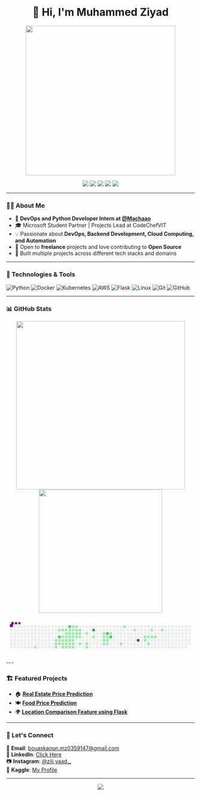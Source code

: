 <h1 align="center">👋 Hi, I'm Muhammed Ziyad</h1>

<p align="center">
  <img src="https://media.giphy.com/media/qgQUggAC3Pfv687qPC/giphy.gif" width="400" />
</p>

<p align="center">
  <a href="https://github.com/muhammed-ziyad-777"><img src="https://img.shields.io/badge/GitHub-181717.svg?style=flat&logo=github&logoColor=white" /></a>
  <a href="mailto:bouaskaoun.mz0359147@gmail.com"><img src="https://img.shields.io/badge/Gmail-EA4335.svg?style=flat&logo=gmail&logoColor=white" /></a>
  <a href="https://https://www.linkedin.com/in/mohammed-ziyad-854915372//in/muhammed-ziyad-470697357/"><img src="https://img.shields.io/badge/LinkedIn-0077B5.svg?style=flat&logo=linkedin&logoColor=white" /></a>
  <a href="https://www.kaggle.com/bouaskaounmohammed"><img src="https://img.shields.io/badge/Kaggle-20BEFF.svg?style=flat&logo=kaggle&logoColor=white" /></a>
  <a href="https://www.instagram.com/ziii.yaad._/"><img src="https://img.shields.io/badge/Instagram-E4405F.svg?style=flat&logo=instagram&logoColor=white" /></a>
</p>

---

### 🧑‍💻 About Me

- 💼 **DevOps and Python Developer Intern at [@Machaao](https://github.com/machaao)**
- 🎓 Microsoft Student Partner | Projects Lead at CodeChefVIT
- 💡 Passionate about **DevOps, Backend Development, Cloud Computing, and Automation**
- 🤝 Open to **freelance** projects and love contributing to **Open Source**
- 🚀 Built multiple projects across different tech stacks and domains

---

### 🔧 Technologies & Tools

![Python](https://img.shields.io/badge/-Python-333333?style=flat&logo=python)
![Docker](https://img.shields.io/badge/-Docker-333333?style=flat&logo=docker)
![Kubernetes](https://img.shields.io/badge/-Kubernetes-333333?style=flat&logo=kubernetes)
![AWS](https://img.shields.io/badge/-AWS-333333?style=flat&logo=amazonaws)
![Flask](https://img.shields.io/badge/-Flask-333333?style=flat&logo=flask)
![Linux](https://img.shields.io/badge/-Linux-333333?style=flat&logo=linux)
![Git](https://img.shields.io/badge/-Git-333333?style=flat&logo=git)
![GitHub](https://img.shields.io/badge/-GitHub-333333?style=flat&logo=github)

---

### 📊 GitHub Stats

<p align="center">
  <img src="https://github-readme-stats.vercel.app/api?username=muhammed-ziyad-777&show_icons=true&theme=radical" width="450"/>
  <img src="https://github-readme-stats.vercel.app/api/top-langs/?username=muhammed-ziyad-777&layout=compact&theme=radical" width="330"/>
</p>
<svg viewBox="-16 -32 880 192" width="880" height="192" xmlns="http://www.w3.org/2000/svg"><desc>Generated with https://github.com/Platane/snk</desc><style>:root{--cb:#1b1f230a;--cs:purple;--ce:#ebedf0;--c0:#ebedf0;--c1:#9be9a8;--c2:#40c463;--c3:#30a14e;--c4:#216e39}.c{shape-rendering:geometricPrecision;fill:var(--ce);stroke-width:1px;stroke:var(--cb);animation:none 23100ms linear infinite;width:12px;height:12px}@keyframes c0{6.05%{fill:var(--c1)}6.07%,100%{fill:var(--ce)}}.c.c0{fill:var(--c1);animation-name:c0}@keyframes c1{61.46%{fill:var(--c1)}61.48%,100%{fill:var(--ce)}}.c.c1{fill:var(--c1);animation-name:c1}@keyframes c2{9.08%{fill:var(--c1)}9.1%,100%{fill:var(--ce)}}.c.c2{fill:var(--c1);animation-name:c2}@keyframes c3{8.65%{fill:var(--c1)}8.67%,100%{fill:var(--ce)}}.c.c3{fill:var(--c1);animation-name:c3}@keyframes c4{17.31%{fill:var(--c1)}17.33%,100%{fill:var(--ce)}}.c.c4{fill:var(--c1);animation-name:c4}@keyframes c5{62.33%{fill:var(--c2)}62.35%,100%{fill:var(--ce)}}.c.c5{fill:var(--c2);animation-name:c5}@keyframes c6{61.03%{fill:var(--c1)}61.05%,100%{fill:var(--ce)}}.c.c6{fill:var(--c1);animation-name:c6}@keyframes c7{9.51%{fill:var(--c1)}9.53%,100%{fill:var(--ce)}}.c.c7{fill:var(--c1);animation-name:c7}@keyframes c8{16.87%{fill:var(--c1)}16.89%,100%{fill:var(--ce)}}.c.c8{fill:var(--c1);animation-name:c8}@keyframes c9{60.16%{fill:var(--c1)}60.18%,100%{fill:var(--ce)}}.c.c9{fill:var(--c1);animation-name:c9}@keyframes ca{58%{fill:var(--c1)}58.02%,100%{fill:var(--ce)}}.c.ca{fill:var(--c1);animation-name:ca}@keyframes cb{9.95%{fill:var(--c1)}9.97%,100%{fill:var(--ce)}}.c.cb{fill:var(--c1);animation-name:cb}@keyframes cc{57.13%{fill:var(--c1)}57.15%,100%{fill:var(--ce)}}.c.cc{fill:var(--c1);animation-name:cc}@keyframes cd{16.44%{fill:var(--c1)}16.46%,100%{fill:var(--ce)}}.c.cd{fill:var(--c1);animation-name:cd}@keyframes ce{18.6%{fill:var(--c1)}18.62%,100%{fill:var(--ce)}}.c.ce{fill:var(--c1);animation-name:ce}@keyframes cf{59.73%{fill:var(--c1)}59.75%,100%{fill:var(--ce)}}.c.cf{fill:var(--c1);animation-name:cf}@keyframes cg{58.43%{fill:var(--c1)}58.45%,100%{fill:var(--ce)}}.c.cg{fill:var(--c1);animation-name:cg}@keyframes ch{10.38%{fill:var(--c1)}10.4%,100%{fill:var(--ce)}}.c.ch{fill:var(--c1);animation-name:ch}@keyframes ci{56.7%{fill:var(--c1)}56.72%,100%{fill:var(--ce)}}.c.ci{fill:var(--c1);animation-name:ci}@keyframes cj{64.93%{fill:var(--c2)}64.95%,100%{fill:var(--ce)}}.c.cj{fill:var(--c2);animation-name:cj}@keyframes ck{16.01%{fill:var(--c1)}16.03%,100%{fill:var(--ce)}}.c.ck{fill:var(--c1);animation-name:ck}@keyframes cl{19.04%{fill:var(--c1)}19.06%,100%{fill:var(--ce)}}.c.cl{fill:var(--c1);animation-name:cl}@keyframes cm{59.3%{fill:var(--c1)}59.32%,100%{fill:var(--ce)}}.c.cm{fill:var(--c1);animation-name:cm}@keyframes cn{58.86%{fill:var(--c1)}58.88%,100%{fill:var(--ce)}}.c.cn{fill:var(--c1);animation-name:cn}@keyframes co{10.81%{fill:var(--c1)}10.83%,100%{fill:var(--ce)}}.c.co{fill:var(--c1);animation-name:co}@keyframes cp{56.27%{fill:var(--c1)}56.29%,100%{fill:var(--ce)}}.c.cp{fill:var(--c1);animation-name:cp}@keyframes cq{15.14%{fill:var(--c1)}15.16%,100%{fill:var(--ce)}}.c.cq{fill:var(--c1);animation-name:cq}@keyframes cr{15.57%{fill:var(--c1)}15.59%,100%{fill:var(--ce)}}.c.cr{fill:var(--c1);animation-name:cr}@keyframes cs{19.47%{fill:var(--c1)}19.49%,100%{fill:var(--ce)}}.c.cs{fill:var(--c1);animation-name:cs}@keyframes ct{12.11%{fill:var(--c1)}12.13%,100%{fill:var(--ce)}}.c.ct{fill:var(--c1);animation-name:ct}@keyframes cu{11.68%{fill:var(--c1)}11.7%,100%{fill:var(--ce)}}.c.cu{fill:var(--c1);animation-name:cu}@keyframes cv{11.25%{fill:var(--c1)}11.27%,100%{fill:var(--ce)}}.c.cv{fill:var(--c1);animation-name:cv}@keyframes cw{55.83%{fill:var(--c1)}55.85%,100%{fill:var(--ce)}}.c.cw{fill:var(--c1);animation-name:cw}@keyframes cx{14.71%{fill:var(--c1)}14.73%,100%{fill:var(--ce)}}.c.cx{fill:var(--c1);animation-name:cx}@keyframes cy{14.28%{fill:var(--c1)}14.3%,100%{fill:var(--ce)}}.c.cy{fill:var(--c1);animation-name:cy}@keyframes cz{19.9%{fill:var(--c1)}19.92%,100%{fill:var(--ce)}}.c.cz{fill:var(--c1);animation-name:cz}@keyframes c10{12.54%{fill:var(--c1)}12.56%,100%{fill:var(--ce)}}.c.c10{fill:var(--c1);animation-name:c10}@keyframes c11{13.84%{fill:var(--c1)}13.86%,100%{fill:var(--ce)}}.c.c11{fill:var(--c1);animation-name:c11}@keyframes c12{13.41%{fill:var(--c1)}13.43%,100%{fill:var(--ce)}}.c.c12{fill:var(--c1);animation-name:c12}@keyframes c13{12.98%{fill:var(--c1)}13%,100%{fill:var(--ce)}}.c.c13{fill:var(--c1);animation-name:c13}@keyframes c14{54.54%{fill:var(--c1)}54.56%,100%{fill:var(--ce)}}.c.c14{fill:var(--c1);animation-name:c14}@keyframes c15{21.2%{fill:var(--c1)}21.22%,100%{fill:var(--ce)}}.c.c15{fill:var(--c1);animation-name:c15}@keyframes c16{52.8%{fill:var(--c1)}52.82%,100%{fill:var(--ce)}}.c.c16{fill:var(--c1);animation-name:c16}@keyframes c17{53.24%{fill:var(--c1)}53.26%,100%{fill:var(--ce)}}.c.c17{fill:var(--c1);animation-name:c17}@keyframes c18{74.45%{fill:var(--c3)}74.47%,100%{fill:var(--ce)}}.c.c18{fill:var(--c3);animation-name:c18}@keyframes c19{22.5%{fill:var(--c1)}22.52%,100%{fill:var(--ce)}}.c.c19{fill:var(--c1);animation-name:c19}@keyframes c1a{49.34%{fill:var(--c1)}49.36%,100%{fill:var(--ce)}}.c.c1a{fill:var(--c1);animation-name:c1a}@keyframes c1b{23.8%{fill:var(--c1)}23.82%,100%{fill:var(--ce)}}.c.c1b{fill:var(--c1);animation-name:c1b}@keyframes c1c{25.1%{fill:var(--c1)}25.12%,100%{fill:var(--ce)}}.c.c1c{fill:var(--c1);animation-name:c1c}@keyframes c1d{25.53%{fill:var(--c1)}25.55%,100%{fill:var(--ce)}}.c.c1d{fill:var(--c1);animation-name:c1d}@keyframes c1e{70.55%{fill:var(--c2)}70.57%,100%{fill:var(--ce)}}.c.c1e{fill:var(--c2);animation-name:c1e}@keyframes c1f{24.23%{fill:var(--c1)}24.25%,100%{fill:var(--ce)}}.c.c1f{fill:var(--c1);animation-name:c1f}@keyframes c1g{24.67%{fill:var(--c1)}24.69%,100%{fill:var(--ce)}}.c.c1g{fill:var(--c1);animation-name:c1g}@keyframes c1h{25.96%{fill:var(--c1)}25.98%,100%{fill:var(--ce)}}.c.c1h{fill:var(--c1);animation-name:c1h}@keyframes c1i{47.61%{fill:var(--c1)}47.63%,100%{fill:var(--ce)}}.c.c1i{fill:var(--c1);animation-name:c1i}@keyframes c1j{71.42%{fill:var(--c2)}71.44%,100%{fill:var(--ce)}}.c.c1j{fill:var(--c2);animation-name:c1j}@keyframes c1k{27.7%{fill:var(--c1)}27.72%,100%{fill:var(--ce)}}.c.c1k{fill:var(--c1);animation-name:c1k}@keyframes c1l{30.29%{fill:var(--c1)}30.31%,100%{fill:var(--ce)}}.c.c1l{fill:var(--c1);animation-name:c1l}@keyframes c1m{32.02%{fill:var(--c1)}32.04%,100%{fill:var(--ce)}}.c.c1m{fill:var(--c1);animation-name:c1m}@keyframes c1n{81.38%{fill:var(--c4)}81.4%,100%{fill:var(--ce)}}.c.c1n{fill:var(--c4);animation-name:c1n}@keyframes c1o{40.25%{fill:var(--c1)}40.27%,100%{fill:var(--ce)}}.c.c1o{fill:var(--c1);animation-name:c1o}@keyframes c1p{40.68%{fill:var(--c1)}40.7%,100%{fill:var(--ce)}}.c.c1p{fill:var(--c1);animation-name:c1p}@keyframes c1q{39.82%{fill:var(--c1)}39.84%,100%{fill:var(--ce)}}.c.c1q{fill:var(--c1);animation-name:c1q}@keyframes c1r{41.55%{fill:var(--c1)}41.57%,100%{fill:var(--ce)}}.c.c1r{fill:var(--c1);animation-name:c1r}@keyframes c1s{34.19%{fill:var(--c1)}34.21%,100%{fill:var(--ce)}}.c.c1s{fill:var(--c1);animation-name:c1s}@keyframes c1t{35.05%{fill:var(--c1)}35.07%,100%{fill:var(--ce)}}.c.c1t{fill:var(--c1);animation-name:c1t}@keyframes c1u{35.49%{fill:var(--c1)}35.51%,100%{fill:var(--ce)}}.c.c1u{fill:var(--c1);animation-name:c1u}@keyframes c1v{37.22%{fill:var(--c1)}37.24%,100%{fill:var(--ce)}}.c.c1v{fill:var(--c1);animation-name:c1v}.u{transform-origin:0 0;transform:scale(0,1);animation:none linear 23100ms infinite}@keyframes u0{6.05%{transform:scale(0.000,1)}6.07%,8.65%{transform:scale(0.016,1)}8.67%,9.08%{transform:scale(0.032,1)}9.1%,9.51%{transform:scale(0.048,1)}9.53%,9.95%{transform:scale(0.065,1)}9.97%,10.38%{transform:scale(0.081,1)}10.4%,10.81%{transform:scale(0.097,1)}10.83%,11.25%{transform:scale(0.113,1)}11.27%,11.68%{transform:scale(0.129,1)}11.7%,12.11%{transform:scale(0.145,1)}12.13%,12.54%{transform:scale(0.161,1)}12.56%,12.98%{transform:scale(0.177,1)}13%,13.41%{transform:scale(0.194,1)}13.43%,13.84%{transform:scale(0.210,1)}13.86%,14.28%{transform:scale(0.226,1)}14.3%,14.71%{transform:scale(0.242,1)}14.73%,15.14%{transform:scale(0.258,1)}15.16%,15.57%{transform:scale(0.274,1)}15.59%,16.01%{transform:scale(0.290,1)}16.03%,16.44%{transform:scale(0.306,1)}16.46%,16.87%{transform:scale(0.323,1)}16.89%,17.31%{transform:scale(0.339,1)}17.33%,18.6%{transform:scale(0.355,1)}18.62%,19.04%{transform:scale(0.371,1)}19.06%,19.47%{transform:scale(0.387,1)}19.49%,19.9%{transform:scale(0.403,1)}19.92%,21.2%{transform:scale(0.419,1)}21.22%,22.5%{transform:scale(0.435,1)}22.52%,23.8%{transform:scale(0.452,1)}23.82%,24.23%{transform:scale(0.468,1)}24.25%,24.67%{transform:scale(0.484,1)}24.69%,25.1%{transform:scale(0.500,1)}25.12%,25.53%{transform:scale(0.516,1)}25.55%,25.96%{transform:scale(0.532,1)}25.98%,27.7%{transform:scale(0.548,1)}27.72%,30.29%{transform:scale(0.565,1)}30.31%,32.02%{transform:scale(0.581,1)}32.04%,34.19%{transform:scale(0.597,1)}34.21%,35.05%{transform:scale(0.613,1)}35.07%,35.49%{transform:scale(0.629,1)}35.51%,37.22%{transform:scale(0.645,1)}37.24%,39.82%{transform:scale(0.661,1)}39.84%,40.25%{transform:scale(0.677,1)}40.27%,40.68%{transform:scale(0.694,1)}40.7%,41.55%{transform:scale(0.710,1)}41.57%,47.61%{transform:scale(0.726,1)}47.63%,49.34%{transform:scale(0.742,1)}49.36%,52.8%{transform:scale(0.758,1)}52.82%,53.24%{transform:scale(0.774,1)}53.26%,54.54%{transform:scale(0.790,1)}54.56%,55.83%{transform:scale(0.806,1)}55.85%,56.27%{transform:scale(0.823,1)}56.29%,56.7%{transform:scale(0.839,1)}56.72%,57.13%{transform:scale(0.855,1)}57.15%,58%{transform:scale(0.871,1)}58.02%,58.43%{transform:scale(0.887,1)}58.45%,58.86%{transform:scale(0.903,1)}58.88%,59.3%{transform:scale(0.919,1)}59.32%,59.73%{transform:scale(0.935,1)}59.75%,60.16%{transform:scale(0.952,1)}60.18%,61.03%{transform:scale(0.968,1)}61.05%,61.46%{transform:scale(0.984,1)}61.48%,100%{transform:scale(1.000,1)}}.u.u0{fill:var(--c1);animation-name:u0;transform-origin:0.0px 0}@keyframes u1{62.33%{transform:scale(0.000,1)}62.35%,64.93%{transform:scale(0.250,1)}64.95%,70.55%{transform:scale(0.500,1)}70.57%,71.42%{transform:scale(0.750,1)}71.44%,100%{transform:scale(1.000,1)}}.u.u1{fill:var(--c2);animation-name:u1;transform-origin:773.2px 0}@keyframes u2{74.45%{transform:scale(0.000,1)}74.47%,100%{transform:scale(1.000,1)}}.u.u2{fill:var(--c3);animation-name:u2;transform-origin:823.1px 0}@keyframes u3{81.38%{transform:scale(0.000,1)}81.4%,100%{transform:scale(1.000,1)}}.u.u3{fill:var(--c4);animation-name:u3;transform-origin:835.5px 0}.s{shape-rendering:geometricPrecision;fill:var(--cs);animation:none linear 23100ms infinite}@keyframes s0{0%,99.57%{transform:translate(0px,-16px)}0.43%{transform:translate(0px,0px)}3.46%{transform:translate(112px,0px)}6.06%{transform:translate(112px,96px)}8.66%{transform:translate(208px,96px)}9.09%{transform:translate(208px,80px)}11.26%,55.41%{transform:translate(288px,80px)}12.12%{transform:translate(288px,48px)}12.99%{transform:translate(320px,48px)}13.85%{transform:translate(320px,16px)}14.29%{transform:translate(304px,16px)}14.72%{transform:translate(304px,0px)}15.15%{transform:translate(288px,0px)}15.58%{transform:translate(288px,16px)}17.32%{transform:translate(224px,16px)}17.75%{transform:translate(224px,32px)}22.08%,74.89%{transform:translate(384px,32px)}22.51%{transform:translate(384px,48px)}24.24%,71.86%{transform:translate(448px,48px)}24.68%{transform:translate(448px,64px)}25.11%{transform:translate(432px,64px)}25.54%{transform:translate(432px,80px)}28.14%{transform:translate(528px,80px)}30.3%{transform:translate(528px,0px)}31.6%{transform:translate(576px,0px)}32.03%{transform:translate(576px,16px)}34.2%{transform:translate(656px,16px)}35.06%{transform:translate(656px,48px)}36.36%{transform:translate(704px,48px)}37.23%{transform:translate(704px,16px)}38.96%{transform:translate(640px,16px)}39.83%{transform:translate(640px,48px)}40.26%{transform:translate(624px,48px)}40.69%{transform:translate(624px,64px)}41.13%{transform:translate(640px,64px)}41.56%{transform:translate(640px,80px)}41.99%{transform:translate(624px,80px)}43.29%{transform:translate(624px,32px)}47.62%,71%{transform:translate(464px,32px)}48.05%{transform:translate(464px,16px)}48.92%{transform:translate(432px,16px)}49.35%{transform:translate(432px,32px)}51.52%{transform:translate(352px,32px)}53.25%{transform:translate(352px,96px)}53.68%{transform:translate(336px,96px)}54.11%{transform:translate(336px,80px)}55.84%{transform:translate(288px,96px)}57.14%{transform:translate(240px,96px)}58.01%,60.61%{transform:translate(240px,64px)}58.87%{transform:translate(272px,64px)}59.31%,63.64%{transform:translate(272px,48px)}60.17%{transform:translate(240px,48px)}61.47%,91.77%{transform:translate(208px,64px)}61.9%,92.21%{transform:translate(208px,48px)}64.94%{transform:translate(272px,0px)}69.7%{transform:translate(448px,0px)}70.56%{transform:translate(448px,32px)}71.43%{transform:translate(464px,48px)}72.73%{transform:translate(448px,16px)}74.46%{transform:translate(384px,16px)}80.52%{transform:translate(592px,32px)}81.39%{transform:translate(592px,64px)}93.07%{transform:translate(176px,48px)}93.94%{transform:translate(176px,16px)}96.1%{transform:translate(96px,16px)}96.54%{transform:translate(96px,0px)}97.84%{transform:translate(48px,0px)}98.27%{transform:translate(48px,-16px)}}.s.s0{transform:translate(0px,-16px);animation-name:s0}@keyframes s1{0%,99.57%{transform:translate(16px,-16px)}0.43%{transform:translate(0px,-16px)}0.87%{transform:translate(0px,0px)}3.9%{transform:translate(112px,0px)}6.49%{transform:translate(112px,96px)}9.09%{transform:translate(208px,96px)}9.52%{transform:translate(208px,80px)}11.69%,55.84%{transform:translate(288px,80px)}12.55%{transform:translate(288px,48px)}13.42%{transform:translate(320px,48px)}14.29%{transform:translate(320px,16px)}14.72%{transform:translate(304px,16px)}15.15%{transform:translate(304px,0px)}15.58%{transform:translate(288px,0px)}16.02%{transform:translate(288px,16px)}17.75%{transform:translate(224px,16px)}18.18%{transform:translate(224px,32px)}22.51%,75.32%{transform:translate(384px,32px)}22.94%{transform:translate(384px,48px)}24.68%,72.29%{transform:translate(448px,48px)}25.11%{transform:translate(448px,64px)}25.54%{transform:translate(432px,64px)}25.97%{transform:translate(432px,80px)}28.57%{transform:translate(528px,80px)}30.74%{transform:translate(528px,0px)}32.03%{transform:translate(576px,0px)}32.47%{transform:translate(576px,16px)}34.63%{transform:translate(656px,16px)}35.5%{transform:translate(656px,48px)}36.8%{transform:translate(704px,48px)}37.66%{transform:translate(704px,16px)}39.39%{transform:translate(640px,16px)}40.26%{transform:translate(640px,48px)}40.69%{transform:translate(624px,48px)}41.13%{transform:translate(624px,64px)}41.56%{transform:translate(640px,64px)}41.99%{transform:translate(640px,80px)}42.42%{transform:translate(624px,80px)}43.72%{transform:translate(624px,32px)}48.05%,71.43%{transform:translate(464px,32px)}48.48%{transform:translate(464px,16px)}49.35%{transform:translate(432px,16px)}49.78%{transform:translate(432px,32px)}51.95%{transform:translate(352px,32px)}53.68%{transform:translate(352px,96px)}54.11%{transform:translate(336px,96px)}54.55%{transform:translate(336px,80px)}56.28%{transform:translate(288px,96px)}57.58%{transform:translate(240px,96px)}58.44%,61.04%{transform:translate(240px,64px)}59.31%{transform:translate(272px,64px)}59.74%,64.07%{transform:translate(272px,48px)}60.61%{transform:translate(240px,48px)}61.9%,92.21%{transform:translate(208px,64px)}62.34%,92.64%{transform:translate(208px,48px)}65.37%{transform:translate(272px,0px)}70.13%{transform:translate(448px,0px)}71%{transform:translate(448px,32px)}71.86%{transform:translate(464px,48px)}73.16%{transform:translate(448px,16px)}74.89%{transform:translate(384px,16px)}80.95%{transform:translate(592px,32px)}81.82%{transform:translate(592px,64px)}93.51%{transform:translate(176px,48px)}94.37%{transform:translate(176px,16px)}96.54%{transform:translate(96px,16px)}96.97%{transform:translate(96px,0px)}98.27%{transform:translate(48px,0px)}98.7%{transform:translate(48px,-16px)}}.s.s1{transform:translate(16px,-16px);animation-name:s1}@keyframes s2{0%,99.57%{transform:translate(32px,-16px)}0.87%{transform:translate(0px,-16px)}1.3%{transform:translate(0px,0px)}4.33%{transform:translate(112px,0px)}6.93%{transform:translate(112px,96px)}9.52%{transform:translate(208px,96px)}9.96%{transform:translate(208px,80px)}12.12%,56.28%{transform:translate(288px,80px)}12.99%{transform:translate(288px,48px)}13.85%{transform:translate(320px,48px)}14.72%{transform:translate(320px,16px)}15.15%{transform:translate(304px,16px)}15.58%{transform:translate(304px,0px)}16.02%{transform:translate(288px,0px)}16.45%{transform:translate(288px,16px)}18.18%{transform:translate(224px,16px)}18.61%{transform:translate(224px,32px)}22.94%,75.76%{transform:translate(384px,32px)}23.38%{transform:translate(384px,48px)}25.11%,72.73%{transform:translate(448px,48px)}25.54%{transform:translate(448px,64px)}25.97%{transform:translate(432px,64px)}26.41%{transform:translate(432px,80px)}29%{transform:translate(528px,80px)}31.17%{transform:translate(528px,0px)}32.47%{transform:translate(576px,0px)}32.9%{transform:translate(576px,16px)}35.06%{transform:translate(656px,16px)}35.93%{transform:translate(656px,48px)}37.23%{transform:translate(704px,48px)}38.1%{transform:translate(704px,16px)}39.83%{transform:translate(640px,16px)}40.69%{transform:translate(640px,48px)}41.13%{transform:translate(624px,48px)}41.56%{transform:translate(624px,64px)}41.99%{transform:translate(640px,64px)}42.42%{transform:translate(640px,80px)}42.86%{transform:translate(624px,80px)}44.16%{transform:translate(624px,32px)}48.48%,71.86%{transform:translate(464px,32px)}48.92%{transform:translate(464px,16px)}49.78%{transform:translate(432px,16px)}50.22%{transform:translate(432px,32px)}52.38%{transform:translate(352px,32px)}54.11%{transform:translate(352px,96px)}54.55%{transform:translate(336px,96px)}54.98%{transform:translate(336px,80px)}56.71%{transform:translate(288px,96px)}58.01%{transform:translate(240px,96px)}58.87%,61.47%{transform:translate(240px,64px)}59.74%{transform:translate(272px,64px)}60.17%,64.5%{transform:translate(272px,48px)}61.04%{transform:translate(240px,48px)}62.34%,92.64%{transform:translate(208px,64px)}62.77%,93.07%{transform:translate(208px,48px)}65.8%{transform:translate(272px,0px)}70.56%{transform:translate(448px,0px)}71.43%{transform:translate(448px,32px)}72.29%{transform:translate(464px,48px)}73.59%{transform:translate(448px,16px)}75.32%{transform:translate(384px,16px)}81.39%{transform:translate(592px,32px)}82.25%{transform:translate(592px,64px)}93.94%{transform:translate(176px,48px)}94.81%{transform:translate(176px,16px)}96.97%{transform:translate(96px,16px)}97.4%{transform:translate(96px,0px)}98.7%{transform:translate(48px,0px)}99.13%{transform:translate(48px,-16px)}}.s.s2{transform:translate(32px,-16px);animation-name:s2}@keyframes s3{0%,99.57%{transform:translate(48px,-16px)}1.3%{transform:translate(0px,-16px)}1.73%{transform:translate(0px,0px)}4.76%{transform:translate(112px,0px)}7.36%{transform:translate(112px,96px)}9.96%{transform:translate(208px,96px)}10.39%{transform:translate(208px,80px)}12.55%,56.71%{transform:translate(288px,80px)}13.42%{transform:translate(288px,48px)}14.29%{transform:translate(320px,48px)}15.15%{transform:translate(320px,16px)}15.58%{transform:translate(304px,16px)}16.02%{transform:translate(304px,0px)}16.45%{transform:translate(288px,0px)}16.88%{transform:translate(288px,16px)}18.61%{transform:translate(224px,16px)}19.05%{transform:translate(224px,32px)}23.38%,76.19%{transform:translate(384px,32px)}23.81%{transform:translate(384px,48px)}25.54%,73.16%{transform:translate(448px,48px)}25.97%{transform:translate(448px,64px)}26.41%{transform:translate(432px,64px)}26.84%{transform:translate(432px,80px)}29.44%{transform:translate(528px,80px)}31.6%{transform:translate(528px,0px)}32.9%{transform:translate(576px,0px)}33.33%{transform:translate(576px,16px)}35.5%{transform:translate(656px,16px)}36.36%{transform:translate(656px,48px)}37.66%{transform:translate(704px,48px)}38.53%{transform:translate(704px,16px)}40.26%{transform:translate(640px,16px)}41.13%{transform:translate(640px,48px)}41.56%{transform:translate(624px,48px)}41.99%{transform:translate(624px,64px)}42.42%{transform:translate(640px,64px)}42.86%{transform:translate(640px,80px)}43.29%{transform:translate(624px,80px)}44.59%{transform:translate(624px,32px)}48.92%,72.29%{transform:translate(464px,32px)}49.35%{transform:translate(464px,16px)}50.22%{transform:translate(432px,16px)}50.65%{transform:translate(432px,32px)}52.81%{transform:translate(352px,32px)}54.55%{transform:translate(352px,96px)}54.98%{transform:translate(336px,96px)}55.41%{transform:translate(336px,80px)}57.14%{transform:translate(288px,96px)}58.44%{transform:translate(240px,96px)}59.31%,61.9%{transform:translate(240px,64px)}60.17%{transform:translate(272px,64px)}60.61%,64.94%{transform:translate(272px,48px)}61.47%{transform:translate(240px,48px)}62.77%,93.07%{transform:translate(208px,64px)}63.2%,93.51%{transform:translate(208px,48px)}66.23%{transform:translate(272px,0px)}71%{transform:translate(448px,0px)}71.86%{transform:translate(448px,32px)}72.73%{transform:translate(464px,48px)}74.03%{transform:translate(448px,16px)}75.76%{transform:translate(384px,16px)}81.82%{transform:translate(592px,32px)}82.68%{transform:translate(592px,64px)}94.37%{transform:translate(176px,48px)}95.24%{transform:translate(176px,16px)}97.4%{transform:translate(96px,16px)}97.84%{transform:translate(96px,0px)}99.13%{transform:translate(48px,0px)}}.s.s3{transform:translate(48px,-16px);animation-name:s3}</style><rect class="c" x="2" y="2" rx="2" ry="2"/><rect class="c" x="2" y="18" rx="2" ry="2"/><rect class="c" x="2" y="34" rx="2" ry="2"/><rect class="c" x="2" y="50" rx="2" ry="2"/><rect class="c" x="2" y="66" rx="2" ry="2"/><rect class="c" x="2" y="82" rx="2" ry="2"/><rect class="c" x="2" y="98" rx="2" ry="2"/><rect class="c" x="18" y="2" rx="2" ry="2"/><rect class="c" x="18" y="18" rx="2" ry="2"/><rect class="c" x="18" y="34" rx="2" ry="2"/><rect class="c" x="18" y="50" rx="2" ry="2"/><rect class="c" x="18" y="66" rx="2" ry="2"/><rect class="c" x="18" y="82" rx="2" ry="2"/><rect class="c" x="18" y="98" rx="2" ry="2"/><rect class="c" x="34" y="2" rx="2" ry="2"/><rect class="c" x="34" y="18" rx="2" ry="2"/><rect class="c" x="34" y="34" rx="2" ry="2"/><rect class="c" x="34" y="50" rx="2" ry="2"/><rect class="c" x="34" y="66" rx="2" ry="2"/><rect class="c" x="34" y="82" rx="2" ry="2"/><rect class="c" x="34" y="98" rx="2" ry="2"/><rect class="c" x="50" y="2" rx="2" ry="2"/><rect class="c" x="50" y="18" rx="2" ry="2"/><rect class="c" x="50" y="34" rx="2" ry="2"/><rect class="c" x="50" y="50" rx="2" ry="2"/><rect class="c" x="50" y="66" rx="2" ry="2"/><rect class="c" x="50" y="82" rx="2" ry="2"/><rect class="c" x="50" y="98" rx="2" ry="2"/><rect class="c" x="66" y="2" rx="2" ry="2"/><rect class="c" x="66" y="18" rx="2" ry="2"/><rect class="c" x="66" y="34" rx="2" ry="2"/><rect class="c" x="66" y="50" rx="2" ry="2"/><rect class="c" x="66" y="66" rx="2" ry="2"/><rect class="c" x="66" y="82" rx="2" ry="2"/><rect class="c" x="66" y="98" rx="2" ry="2"/><rect class="c" x="82" y="2" rx="2" ry="2"/><rect class="c" x="82" y="18" rx="2" ry="2"/><rect class="c" x="82" y="34" rx="2" ry="2"/><rect class="c" x="82" y="50" rx="2" ry="2"/><rect class="c" x="82" y="66" rx="2" ry="2"/><rect class="c" x="82" y="82" rx="2" ry="2"/><rect class="c" x="82" y="98" rx="2" ry="2"/><rect class="c" x="98" y="2" rx="2" ry="2"/><rect class="c" x="98" y="18" rx="2" ry="2"/><rect class="c" x="98" y="34" rx="2" ry="2"/><rect class="c" x="98" y="50" rx="2" ry="2"/><rect class="c" x="98" y="66" rx="2" ry="2"/><rect class="c" x="98" y="82" rx="2" ry="2"/><rect class="c" x="98" y="98" rx="2" ry="2"/><rect class="c" x="114" y="2" rx="2" ry="2"/><rect class="c" x="114" y="18" rx="2" ry="2"/><rect class="c" x="114" y="34" rx="2" ry="2"/><rect class="c" x="114" y="50" rx="2" ry="2"/><rect class="c" x="114" y="66" rx="2" ry="2"/><rect class="c" x="114" y="82" rx="2" ry="2"/><rect class="c c0" x="114" y="98" rx="2" ry="2"/><rect class="c" x="130" y="2" rx="2" ry="2"/><rect class="c" x="130" y="18" rx="2" ry="2"/><rect class="c" x="130" y="34" rx="2" ry="2"/><rect class="c" x="130" y="50" rx="2" ry="2"/><rect class="c" x="130" y="66" rx="2" ry="2"/><rect class="c" x="130" y="82" rx="2" ry="2"/><rect class="c" x="130" y="98" rx="2" ry="2"/><rect class="c" x="146" y="2" rx="2" ry="2"/><rect class="c" x="146" y="18" rx="2" ry="2"/><rect class="c" x="146" y="34" rx="2" ry="2"/><rect class="c" x="146" y="50" rx="2" ry="2"/><rect class="c" x="146" y="66" rx="2" ry="2"/><rect class="c" x="146" y="82" rx="2" ry="2"/><rect class="c" x="146" y="98" rx="2" ry="2"/><rect class="c" x="162" y="2" rx="2" ry="2"/><rect class="c" x="162" y="18" rx="2" ry="2"/><rect class="c" x="162" y="34" rx="2" ry="2"/><rect class="c" x="162" y="50" rx="2" ry="2"/><rect class="c" x="162" y="66" rx="2" ry="2"/><rect class="c" x="162" y="82" rx="2" ry="2"/><rect class="c" x="162" y="98" rx="2" ry="2"/><rect class="c" x="178" y="2" rx="2" ry="2"/><rect class="c" x="178" y="18" rx="2" ry="2"/><rect class="c" x="178" y="34" rx="2" ry="2"/><rect class="c" x="178" y="50" rx="2" ry="2"/><rect class="c" x="178" y="66" rx="2" ry="2"/><rect class="c" x="178" y="82" rx="2" ry="2"/><rect class="c" x="178" y="98" rx="2" ry="2"/><rect class="c" x="194" y="2" rx="2" ry="2"/><rect class="c" x="194" y="18" rx="2" ry="2"/><rect class="c" x="194" y="34" rx="2" ry="2"/><rect class="c" x="194" y="50" rx="2" ry="2"/><rect class="c" x="194" y="66" rx="2" ry="2"/><rect class="c" x="194" y="82" rx="2" ry="2"/><rect class="c" x="194" y="98" rx="2" ry="2"/><rect class="c" x="210" y="2" rx="2" ry="2"/><rect class="c" x="210" y="18" rx="2" ry="2"/><rect class="c" x="210" y="34" rx="2" ry="2"/><rect class="c" x="210" y="50" rx="2" ry="2"/><rect class="c c1" x="210" y="66" rx="2" ry="2"/><rect class="c c2" x="210" y="82" rx="2" ry="2"/><rect class="c c3" x="210" y="98" rx="2" ry="2"/><rect class="c" x="226" y="2" rx="2" ry="2"/><rect class="c c4" x="226" y="18" rx="2" ry="2"/><rect class="c" x="226" y="34" rx="2" ry="2"/><rect class="c c5" x="226" y="50" rx="2" ry="2"/><rect class="c c6" x="226" y="66" rx="2" ry="2"/><rect class="c c7" x="226" y="82" rx="2" ry="2"/><rect class="c" x="226" y="98" rx="2" ry="2"/><rect class="c" x="242" y="2" rx="2" ry="2"/><rect class="c c8" x="242" y="18" rx="2" ry="2"/><rect class="c" x="242" y="34" rx="2" ry="2"/><rect class="c c9" x="242" y="50" rx="2" ry="2"/><rect class="c ca" x="242" y="66" rx="2" ry="2"/><rect class="c cb" x="242" y="82" rx="2" ry="2"/><rect class="c cc" x="242" y="98" rx="2" ry="2"/><rect class="c" x="258" y="2" rx="2" ry="2"/><rect class="c cd" x="258" y="18" rx="2" ry="2"/><rect class="c ce" x="258" y="34" rx="2" ry="2"/><rect class="c cf" x="258" y="50" rx="2" ry="2"/><rect class="c cg" x="258" y="66" rx="2" ry="2"/><rect class="c ch" x="258" y="82" rx="2" ry="2"/><rect class="c ci" x="258" y="98" rx="2" ry="2"/><rect class="c cj" x="274" y="2" rx="2" ry="2"/><rect class="c ck" x="274" y="18" rx="2" ry="2"/><rect class="c cl" x="274" y="34" rx="2" ry="2"/><rect class="c cm" x="274" y="50" rx="2" ry="2"/><rect class="c cn" x="274" y="66" rx="2" ry="2"/><rect class="c co" x="274" y="82" rx="2" ry="2"/><rect class="c cp" x="274" y="98" rx="2" ry="2"/><rect class="c cq" x="290" y="2" rx="2" ry="2"/><rect class="c cr" x="290" y="18" rx="2" ry="2"/><rect class="c cs" x="290" y="34" rx="2" ry="2"/><rect class="c ct" x="290" y="50" rx="2" ry="2"/><rect class="c cu" x="290" y="66" rx="2" ry="2"/><rect class="c cv" x="290" y="82" rx="2" ry="2"/><rect class="c cw" x="290" y="98" rx="2" ry="2"/><rect class="c cx" x="306" y="2" rx="2" ry="2"/><rect class="c cy" x="306" y="18" rx="2" ry="2"/><rect class="c cz" x="306" y="34" rx="2" ry="2"/><rect class="c c10" x="306" y="50" rx="2" ry="2"/><rect class="c" x="306" y="66" rx="2" ry="2"/><rect class="c" x="306" y="82" rx="2" ry="2"/><rect class="c" x="306" y="98" rx="2" ry="2"/><rect class="c" x="322" y="2" rx="2" ry="2"/><rect class="c c11" x="322" y="18" rx="2" ry="2"/><rect class="c c12" x="322" y="34" rx="2" ry="2"/><rect class="c c13" x="322" y="50" rx="2" ry="2"/><rect class="c" x="322" y="66" rx="2" ry="2"/><rect class="c c14" x="322" y="82" rx="2" ry="2"/><rect class="c" x="322" y="98" rx="2" ry="2"/><rect class="c" x="338" y="2" rx="2" ry="2"/><rect class="c" x="338" y="18" rx="2" ry="2"/><rect class="c" x="338" y="34" rx="2" ry="2"/><rect class="c" x="338" y="50" rx="2" ry="2"/><rect class="c" x="338" y="66" rx="2" ry="2"/><rect class="c" x="338" y="82" rx="2" ry="2"/><rect class="c" x="338" y="98" rx="2" ry="2"/><rect class="c" x="354" y="2" rx="2" ry="2"/><rect class="c" x="354" y="18" rx="2" ry="2"/><rect class="c c15" x="354" y="34" rx="2" ry="2"/><rect class="c" x="354" y="50" rx="2" ry="2"/><rect class="c" x="354" y="66" rx="2" ry="2"/><rect class="c c16" x="354" y="82" rx="2" ry="2"/><rect class="c c17" x="354" y="98" rx="2" ry="2"/><rect class="c" x="370" y="2" rx="2" ry="2"/><rect class="c" x="370" y="18" rx="2" ry="2"/><rect class="c" x="370" y="34" rx="2" ry="2"/><rect class="c" x="370" y="50" rx="2" ry="2"/><rect class="c" x="370" y="66" rx="2" ry="2"/><rect class="c" x="370" y="82" rx="2" ry="2"/><rect class="c" x="370" y="98" rx="2" ry="2"/><rect class="c" x="386" y="2" rx="2" ry="2"/><rect class="c c18" x="386" y="18" rx="2" ry="2"/><rect class="c" x="386" y="34" rx="2" ry="2"/><rect class="c c19" x="386" y="50" rx="2" ry="2"/><rect class="c" x="386" y="66" rx="2" ry="2"/><rect class="c" x="386" y="82" rx="2" ry="2"/><rect class="c" x="386" y="98" rx="2" ry="2"/><rect class="c" x="402" y="2" rx="2" ry="2"/><rect class="c" x="402" y="18" rx="2" ry="2"/><rect class="c" x="402" y="34" rx="2" ry="2"/><rect class="c" x="402" y="50" rx="2" ry="2"/><rect class="c" x="402" y="66" rx="2" ry="2"/><rect class="c" x="402" y="82" rx="2" ry="2"/><rect class="c" x="402" y="98" rx="2" ry="2"/><rect class="c" x="418" y="2" rx="2" ry="2"/><rect class="c" x="418" y="18" rx="2" ry="2"/><rect class="c" x="418" y="34" rx="2" ry="2"/><rect class="c" x="418" y="50" rx="2" ry="2"/><rect class="c" x="418" y="66" rx="2" ry="2"/><rect class="c" x="418" y="82" rx="2" ry="2"/><rect class="c" x="418" y="98" rx="2" ry="2"/><rect class="c" x="434" y="2" rx="2" ry="2"/><rect class="c" x="434" y="18" rx="2" ry="2"/><rect class="c c1a" x="434" y="34" rx="2" ry="2"/><rect class="c c1b" x="434" y="50" rx="2" ry="2"/><rect class="c c1c" x="434" y="66" rx="2" ry="2"/><rect class="c c1d" x="434" y="82" rx="2" ry="2"/><rect class="c" x="434" y="98" rx="2" ry="2"/><rect class="c" x="450" y="2" rx="2" ry="2"/><rect class="c" x="450" y="18" rx="2" ry="2"/><rect class="c c1e" x="450" y="34" rx="2" ry="2"/><rect class="c c1f" x="450" y="50" rx="2" ry="2"/><rect class="c c1g" x="450" y="66" rx="2" ry="2"/><rect class="c c1h" x="450" y="82" rx="2" ry="2"/><rect class="c" x="450" y="98" rx="2" ry="2"/><rect class="c" x="466" y="2" rx="2" ry="2"/><rect class="c" x="466" y="18" rx="2" ry="2"/><rect class="c c1i" x="466" y="34" rx="2" ry="2"/><rect class="c c1j" x="466" y="50" rx="2" ry="2"/><rect class="c" x="466" y="66" rx="2" ry="2"/><rect class="c" x="466" y="82" rx="2" ry="2"/><rect class="c" x="466" y="98" rx="2" ry="2"/><rect class="c" x="482" y="2" rx="2" ry="2"/><rect class="c" x="482" y="18" rx="2" ry="2"/><rect class="c" x="482" y="34" rx="2" ry="2"/><rect class="c" x="482" y="50" rx="2" ry="2"/><rect class="c" x="482" y="66" rx="2" ry="2"/><rect class="c" x="482" y="82" rx="2" ry="2"/><rect class="c" x="482" y="98" rx="2" ry="2"/><rect class="c" x="498" y="2" rx="2" ry="2"/><rect class="c" x="498" y="18" rx="2" ry="2"/><rect class="c" x="498" y="34" rx="2" ry="2"/><rect class="c" x="498" y="50" rx="2" ry="2"/><rect class="c" x="498" y="66" rx="2" ry="2"/><rect class="c" x="498" y="82" rx="2" ry="2"/><rect class="c" x="498" y="98" rx="2" ry="2"/><rect class="c" x="514" y="2" rx="2" ry="2"/><rect class="c" x="514" y="18" rx="2" ry="2"/><rect class="c" x="514" y="34" rx="2" ry="2"/><rect class="c" x="514" y="50" rx="2" ry="2"/><rect class="c" x="514" y="66" rx="2" ry="2"/><rect class="c c1k" x="514" y="82" rx="2" ry="2"/><rect class="c" x="514" y="98" rx="2" ry="2"/><rect class="c c1l" x="530" y="2" rx="2" ry="2"/><rect class="c" x="530" y="18" rx="2" ry="2"/><rect class="c" x="530" y="34" rx="2" ry="2"/><rect class="c" x="530" y="50" rx="2" ry="2"/><rect class="c" x="530" y="66" rx="2" ry="2"/><rect class="c" x="530" y="82" rx="2" ry="2"/><rect class="c" x="530" y="98" rx="2" ry="2"/><rect class="c" x="546" y="2" rx="2" ry="2"/><rect class="c" x="546" y="18" rx="2" ry="2"/><rect class="c" x="546" y="34" rx="2" ry="2"/><rect class="c" x="546" y="50" rx="2" ry="2"/><rect class="c" x="546" y="66" rx="2" ry="2"/><rect class="c" x="546" y="82" rx="2" ry="2"/><rect class="c" x="546" y="98" rx="2" ry="2"/><rect class="c" x="562" y="2" rx="2" ry="2"/><rect class="c" x="562" y="18" rx="2" ry="2"/><rect class="c" x="562" y="34" rx="2" ry="2"/><rect class="c" x="562" y="50" rx="2" ry="2"/><rect class="c" x="562" y="66" rx="2" ry="2"/><rect class="c" x="562" y="82" rx="2" ry="2"/><rect class="c" x="562" y="98" rx="2" ry="2"/><rect class="c" x="578" y="2" rx="2" ry="2"/><rect class="c c1m" x="578" y="18" rx="2" ry="2"/><rect class="c" x="578" y="34" rx="2" ry="2"/><rect class="c" x="578" y="50" rx="2" ry="2"/><rect class="c" x="578" y="66" rx="2" ry="2"/><rect class="c" x="578" y="82" rx="2" ry="2"/><rect class="c" x="578" y="98" rx="2" ry="2"/><rect class="c" x="594" y="2" rx="2" ry="2"/><rect class="c" x="594" y="18" rx="2" ry="2"/><rect class="c" x="594" y="34" rx="2" ry="2"/><rect class="c" x="594" y="50" rx="2" ry="2"/><rect class="c c1n" x="594" y="66" rx="2" ry="2"/><rect class="c" x="594" y="82" rx="2" ry="2"/><rect class="c" x="594" y="98" rx="2" ry="2"/><rect class="c" x="610" y="2" rx="2" ry="2"/><rect class="c" x="610" y="18" rx="2" ry="2"/><rect class="c" x="610" y="34" rx="2" ry="2"/><rect class="c" x="610" y="50" rx="2" ry="2"/><rect class="c" x="610" y="66" rx="2" ry="2"/><rect class="c" x="610" y="82" rx="2" ry="2"/><rect class="c" x="610" y="98" rx="2" ry="2"/><rect class="c" x="626" y="2" rx="2" ry="2"/><rect class="c" x="626" y="18" rx="2" ry="2"/><rect class="c" x="626" y="34" rx="2" ry="2"/><rect class="c c1o" x="626" y="50" rx="2" ry="2"/><rect class="c c1p" x="626" y="66" rx="2" ry="2"/><rect class="c" x="626" y="82" rx="2" ry="2"/><rect class="c" x="626" y="98" rx="2" ry="2"/><rect class="c" x="642" y="2" rx="2" ry="2"/><rect class="c" x="642" y="18" rx="2" ry="2"/><rect class="c" x="642" y="34" rx="2" ry="2"/><rect class="c c1q" x="642" y="50" rx="2" ry="2"/><rect class="c" x="642" y="66" rx="2" ry="2"/><rect class="c c1r" x="642" y="82" rx="2" ry="2"/><rect class="c" x="642" y="98" rx="2" ry="2"/><rect class="c" x="658" y="2" rx="2" ry="2"/><rect class="c c1s" x="658" y="18" rx="2" ry="2"/><rect class="c" x="658" y="34" rx="2" ry="2"/><rect class="c c1t" x="658" y="50" rx="2" ry="2"/><rect class="c" x="658" y="66" rx="2" ry="2"/><rect class="c" x="658" y="82" rx="2" ry="2"/><rect class="c" x="658" y="98" rx="2" ry="2"/><rect class="c" x="674" y="2" rx="2" ry="2"/><rect class="c" x="674" y="18" rx="2" ry="2"/><rect class="c" x="674" y="34" rx="2" ry="2"/><rect class="c c1u" x="674" y="50" rx="2" ry="2"/><rect class="c" x="674" y="66" rx="2" ry="2"/><rect class="c" x="674" y="82" rx="2" ry="2"/><rect class="c" x="674" y="98" rx="2" ry="2"/><rect class="c" x="690" y="2" rx="2" ry="2"/><rect class="c" x="690" y="18" rx="2" ry="2"/><rect class="c" x="690" y="34" rx="2" ry="2"/><rect class="c" x="690" y="50" rx="2" ry="2"/><rect class="c" x="690" y="66" rx="2" ry="2"/><rect class="c" x="690" y="82" rx="2" ry="2"/><rect class="c" x="690" y="98" rx="2" ry="2"/><rect class="c" x="706" y="2" rx="2" ry="2"/><rect class="c c1v" x="706" y="18" rx="2" ry="2"/><rect class="c" x="706" y="34" rx="2" ry="2"/><rect class="c" x="706" y="50" rx="2" ry="2"/><rect class="c" x="706" y="66" rx="2" ry="2"/><rect class="c" x="706" y="82" rx="2" ry="2"/><rect class="c" x="706" y="98" rx="2" ry="2"/><rect class="c" x="722" y="2" rx="2" ry="2"/><rect class="c" x="722" y="18" rx="2" ry="2"/><rect class="c" x="722" y="34" rx="2" ry="2"/><rect class="c" x="722" y="50" rx="2" ry="2"/><rect class="c" x="722" y="66" rx="2" ry="2"/><rect class="c" x="722" y="82" rx="2" ry="2"/><rect class="c" x="722" y="98" rx="2" ry="2"/><rect class="c" x="738" y="2" rx="2" ry="2"/><rect class="c" x="738" y="18" rx="2" ry="2"/><rect class="c" x="738" y="34" rx="2" ry="2"/><rect class="c" x="738" y="50" rx="2" ry="2"/><rect class="c" x="738" y="66" rx="2" ry="2"/><rect class="c" x="738" y="82" rx="2" ry="2"/><rect class="c" x="738" y="98" rx="2" ry="2"/><rect class="c" x="754" y="2" rx="2" ry="2"/><rect class="c" x="754" y="18" rx="2" ry="2"/><rect class="c" x="754" y="34" rx="2" ry="2"/><rect class="c" x="754" y="50" rx="2" ry="2"/><rect class="c" x="754" y="66" rx="2" ry="2"/><rect class="c" x="754" y="82" rx="2" ry="2"/><rect class="c" x="754" y="98" rx="2" ry="2"/><rect class="c" x="770" y="2" rx="2" ry="2"/><rect class="c" x="770" y="18" rx="2" ry="2"/><rect class="c" x="770" y="34" rx="2" ry="2"/><rect class="c" x="770" y="50" rx="2" ry="2"/><rect class="c" x="770" y="66" rx="2" ry="2"/><rect class="c" x="770" y="82" rx="2" ry="2"/><rect class="c" x="770" y="98" rx="2" ry="2"/><rect class="c" x="786" y="2" rx="2" ry="2"/><rect class="c" x="786" y="18" rx="2" ry="2"/><rect class="c" x="786" y="34" rx="2" ry="2"/><rect class="c" x="786" y="50" rx="2" ry="2"/><rect class="c" x="786" y="66" rx="2" ry="2"/><rect class="c" x="786" y="82" rx="2" ry="2"/><rect class="c" x="786" y="98" rx="2" ry="2"/><rect class="c" x="802" y="2" rx="2" ry="2"/><rect class="c" x="802" y="18" rx="2" ry="2"/><rect class="c" x="802" y="34" rx="2" ry="2"/><rect class="c" x="802" y="50" rx="2" ry="2"/><rect class="c" x="802" y="66" rx="2" ry="2"/><rect class="c" x="802" y="82" rx="2" ry="2"/><rect class="c" x="802" y="98" rx="2" ry="2"/><rect class="c" x="818" y="2" rx="2" ry="2"/><rect class="c" x="818" y="18" rx="2" ry="2"/><rect class="c" x="818" y="34" rx="2" ry="2"/><rect class="c" x="818" y="50" rx="2" ry="2"/><rect class="c" x="818" y="66" rx="2" ry="2"/><rect class="c" x="818" y="82" rx="2" ry="2"/><rect class="c" x="818" y="98" rx="2" ry="2"/><rect class="c" x="834" y="2" rx="2" ry="2"/><rect class="c" x="834" y="18" rx="2" ry="2"/><rect class="c" x="834" y="34" rx="2" ry="2"/><rect class="c" x="834" y="50" rx="2" ry="2"/><rect class="c" x="834" y="66" rx="2" ry="2"/><rect class="c" x="834" y="82" rx="2" ry="2"/><rect class="u u0" height="12" width="773.8" x="0.0" y="144"/><rect class="u u1" height="12" width="50.5" x="773.2" y="144"/><rect class="u u2" height="12" width="13.1" x="823.1" y="144"/><rect class="u u3" height="12" width="13.1" x="835.5" y="144"/><rect class="s s0" x="0.8" y="0.8" width="14.4" height="14.4" rx="4.5" ry="4.5"/><rect class="s s1" x="1.8" y="1.8" width="12.3" height="12.3" rx="4.1" ry="4.1"/><rect class="s s2" x="2.6" y="2.6" width="10.8" height="10.8" rx="3.6" ry="3.6"/><rect class="s s3" x="3.0" y="3.0" width="9.9" height="9.9" rx="3.3" ry="3.3"/></svg>
---

### 🏗️ Featured Projects

- 🏠 [**Real Estate Price Prediction**](https://github.com/muhammed-ziyad-777/real-estate-price-prediction)
- 🍽️ [**Food Price Prediction**](https://github.com/muhammed-ziyad-777/food-price-prediction)
- 🌍 [**Location Comparison Feature using Flask**](https://github.com/muhammed-ziyad-777/location-comparison)

---

### 🙌 Let's Connect

💌 **Email**: bouaskaoun.mz0359147@gmail.com  
🔗 **LinkedIn**: [Click Here](https://www.linkedin.com/in/mohammed-ziyad-854915372/)  
📷 **Instagram**: [@ziii.yaad._](https://www.instagram.com/ziii.yaad._/)  
🏅 **Kaggle**: [My Profile](https://www.kaggle.com/bouaskaounmohammed)

---

<p align="center">
  <img src="https://readme-typing-svg.demolab.com?font=Fira+Code&size=22&pause=1000&center=true&vCenter=true&width=435&lines=Welcome+to+my+GitHub!;I'm+glad+you're+here.🚀;Explore+my+projects+below!" />
</p>
